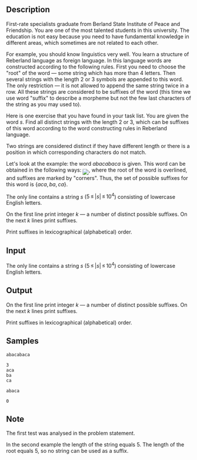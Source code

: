 ## Description

<div><p>First-rate specialists graduate from Berland State Institute of Peace and Friendship. You are one of the most talented students in this university. The education is not easy because you need to have fundamental knowledge in different areas, which sometimes are not related to each other. </p><p>For example, you should know linguistics very well. You learn a structure of Reberland language as foreign language. In this language words are constructed according to the following rules. First you need to choose the "root" of the word — some string which has more than <span class="tex-span">4</span> letters. Then several strings with the length <span class="tex-span">2</span> or <span class="tex-span">3</span> symbols are appended to this word. The only restriction — <span class="tex-font-style-it"> it is not allowed to append the same string twice in a row</span>. All these strings are considered to be suffixes of the word (this time we use word "suffix" to describe a morpheme but not the few last characters of the string as you may used to). </p><p>Here is one exercise that you have found in your task list. You are given the word <span class="tex-span"><i>s</i></span>. Find all distinct strings with the length <span class="tex-span">2</span> or <span class="tex-span">3</span>, which can be suffixes of this word according to the word constructing rules in Reberland language. </p><p>Two strings are considered distinct if they have different length or there is a position in which corresponding characters do not match. </p><p>Let's look at the example: the word <span class="tex-span"><i>abacabaca</i></span> is given. This word can be obtained in the following ways: <img align="middle" class="tex-formula" src="./27913/file/2JYKtH3H.png" style="max-width: 100.0%;max-height: 100.0%;">, where the root of the word is overlined, and suffixes are marked by "corners". Thus, the set of possible suffixes for this word is <span class="tex-span">{<i>aca</i>, <i>ba</i>, <i>ca</i>}</span>. </p></div><div class="input-specification"><p>The only line contains a string <span class="tex-span"><i>s</i></span> (<span class="tex-span">5 ≤ |<i>s</i>| ≤ 10<sup class="upper-index">4</sup></span>) consisting of lowercase English letters.</p></div><div class="output-specification"><p>On the first line print integer <span class="tex-span"><i>k</i></span> — a number of distinct possible suffixes. On the next <span class="tex-span"><i>k</i></span> lines print suffixes. </p><p>Print suffixes in lexicographical (alphabetical) order. </p></div>

## Input

<p>The only line contains a string <span class="tex-span"><i>s</i></span> (<span class="tex-span">5 ≤ |<i>s</i>| ≤ 10<sup class="upper-index">4</sup></span>) consisting of lowercase English letters.</p>

## Output

<p>On the first line print integer <span class="tex-span"><i>k</i></span> — a number of distinct possible suffixes. On the next <span class="tex-span"><i>k</i></span> lines print suffixes. </p><p>Print suffixes in lexicographical (alphabetical) order. </p>

## Samples

```input1
abacabaca

```

```output1
3
aca
ba
ca

```






```input2
abaca

```

```output2
0

```




## Note

<p>The first test was analysed in the problem statement. </p><p>In the second example the length of the string equals <span class="tex-span">5</span>. The length of the root equals 5, so no string can be used as a suffix.</p>
